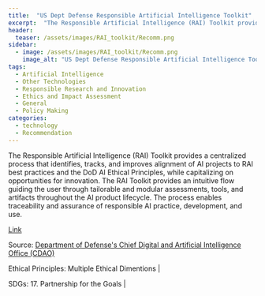 ```yaml
---
title:  "US Dept Defense Responsible Artificial Intelligence Toolkit"  
excerpt:  "The Responsible Artificial Intelligence (RAI) Toolkit provides a centralized process that identifies, tracks, and improves alignment of AI projects to RAI best practices and the DoD AI Ethical Principles, while capitalizing on opportunities (...)"  
header:
  teaser: /assets/images/RAI_toolkit/Recomm.png
sidebar:
  - image: /assets/images/RAI_toolkit/Recomm.png
    image_alt: "US Dept Defense Responsible Artificial Intelligence Toolkit"
tags:
  - Artificial Intelligence
  - Other Technologies
  - Responsible Research and Innovation
  - Ethics and Impact Assessment
  - General
  - Policy Making
categories:
  - technology
  - Recommendation
---
```

The Responsible Artificial Intelligence (RAI) Toolkit provides a centralized process that identifies, tracks, and improves alignment of AI projects to RAI best practices and the DoD AI Ethical Principles, while capitalizing on opportunities for innovation. The RAI Toolkit provides an intuitive flow guiding the user through tailorable and modular assessments, tools, and artifacts throughout the AI product lifecycle. The process enables traceability and assurance of responsible AI practice, development, and use.

[Link](https://rai.tradewindai.com)

Source: [Department of Defense's Chief Digital and Artificial Intelligence Office (CDAO)](https://www.ai.mil)

Ethical Principles: Multiple Ethical Dimentions | 

SDGs: 17. Partnership for the Goals | 
